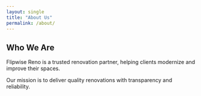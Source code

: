 ```yaml
---
layout: single
title: "About Us"
permalink: /about/
---
```


## Who We Are

Flipwise Reno is a trusted renovation partner, helping clients modernize and improve their spaces.  

Our mission is to deliver quality renovations with transparency and reliability. 
